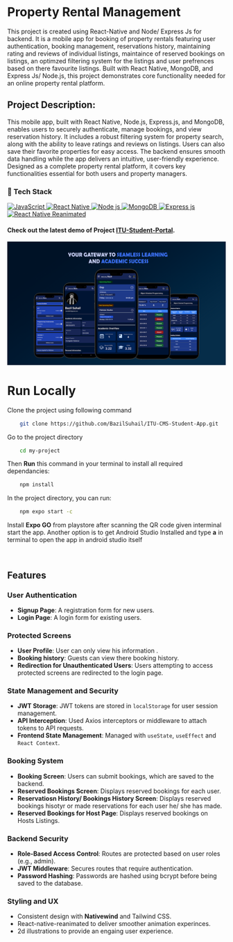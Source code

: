 # Property Rental Management

This project is created using React-Native and Node/ Express Js for backend. It is a mobile app for booking of property rentals featuring user authentication, booking management, reservations history, maintaining rating and reviews of individual listings, maintaince of reserved bookings on listings, an optimzed filtering system for the listings and user prefrences based on there favourite listings. Built with React Native, MongoDB, and Express Js/ Node.js, this project demonstrates core functionality needed for an online property rental platform.
<br>

## Project Description:
This mobile app, built with React Native, Node.js, Express.js, and MongoDB, enables users to securely authenticate, manage bookings, and view reservation history. It includes a robust filtering system for property search, along with the ability to leave ratings and reviews on listings. Users can also save their favorite properties for easy access. The backend ensures smooth data handling while the app delivers an intuitive, user-friendly experience. Designed as a complete property rental platform, it covers key functionalities essential for both users and property managers.

### 🤖 Tech Stack 
<a href="#"> 
<img alt="JavaScript" src="https://img.shields.io/badge/JavaScript-%23F7DF1E.svg?&style=for-the-badge&logo=javascript&logoColor=black"/>
<img alt="React Native" src="https://img.shields.io/badge/React%20Native-%2320232a.svg?&style=for-the-badge&logo=react&logoColor=%2361DAFB"/>
<img alt="Node js" src="https://img.shields.io/badge/Node.js-%23339933.svg?&style=for-the-badge&logo=node.js&logoColor=white"/> 
<img alt="MongoDB" src ="https://img.shields.io/badge/MongoDB-%234ea94b.svg?&style=for-the-badge&logo=mongodb&logoColor=white"/>
<img alt="Express js" src="https://img.shields.io/badge/Express.js-%23000000.svg?&style=for-the-badge&logo=express&logoColor=white"/>   
<img alt="React Native Reanimated" src="https://img.shields.io/badge/React%20Native%20Reanimated-%23845EC2.svg?&style=for-the-badge&logo=react&logoColor=%23FFFFFF"/>
 </a>
 
#### Check out the latest demo of Project [ITU-Student-Portal](https://entitysafe.netlify.app/pages/AppList/-O4swNr4Vi3X0OLPoTQy). 

![App Screenshot](https://github.com/Kharbooza978/EntitySafe/blob/main/Student-App/student_app1.png)

# Run Locally

 Clone the project using following command
```bash
    git clone https://github.com/BazilSuhail/ITU-CMS-Student-App.git
```
Go to the project directory
```bash
    cd my-project
```
Then **Run** this command in your terminal to install all required dependancies:
```bash
    npm install
```
In the project directory, you can run:
```bash
    npm expo start -c
``` 

Install **Expo GO** from playstore after scanning the QR code given interminal start the app.
Another option is to get Android Studio Installed and type **a** in terminal to open the app in android studio itself

</br>

## Features

### User Authentication
- **Signup Page**: A registration form for new users.
- **Login Page**: A login form for existing users.
 
### Protected Screens
- **User Profile**: User can only view his information . 
- **Booking history**: Guests can view there booking history.
- **Redirection for Unauthenticated Users**: Users attempting to access protected screens are redirected to the login page.

### State Management and Security
- **JWT Storage**: JWT tokens are stored in `localStorage` for user session management.
- **API Interception**: Used Axios interceptors or middleware to attach tokens to API requests.
- **Frontend State Management**: Managed with `useState`, `useEffect` and `React Context`.

### Booking System
- **Booking Screen**: Users can submit bookings, which are saved to the backend.
- **Reserved Bookings Screen**: Displays reserved bookings for each user.
- **Reservatiosn History/ Bookings History Screen**: Displays reserved bookings hisotyr or made reservations for each user he/ she has made.
- **Reserved Bookings for Host Page**: Displays reserved bookings on Hosts Listings.

### Backend Security
- **Role-Based Access Control**: Routes are protected based on user roles (e.g., admin).
- **JWT Middleware**: Secures routes that require authentication.
- **Password Hashing**: Passwords are hashed using bcrypt before being saved to the database.
 
### Styling and UX
- Consistent design with **Nativewind** and Tailwind CSS. 
- React-native-reanimated to deliver smoother animation experinces.
- 2d illustrations to provide an engaing user experience.
